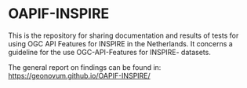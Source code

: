 # OAPIF-INSPIRE

This is the repository for sharing documentation and results of tests for using OGC API Features for INSPIRE in the Netherlands.
It concerns a guideline for the use OGC-API-Features for INSPIRE- datasets.

The general report on findings can be found in: https://geonovum.github.io/OAPIF-INSPIRE/


